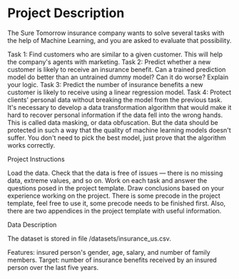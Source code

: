 # Project Description

The Sure Tomorrow insurance company wants to solve several tasks with the help of Machine Learning, and you are asked to evaluate that possibility.

Task 1: Find customers who are similar to a given customer. This will help the company's agents with marketing.
Task 2: Predict whether a new customer is likely to receive an insurance benefit. Can a trained prediction model do better than an untrained dummy model? Can it do worse? Explain your logic.
Task 3: Predict the number of insurance benefits a new customer is likely to receive using a linear regression model.
Task 4: Protect clients' personal data without breaking the model from the previous task.
It's necessary to develop a data transformation algorithm that would make it hard to recover personal information if the data fell into the wrong hands. This is called data masking, or data obfuscation. But the data should be protected in such a way that the quality of machine learning models doesn't suffer. You don't need to pick the best model, just prove that the algorithm works correctly.

Project Instructions

Load the data.
Check that the data is free of issues — there is no missing data, extreme values, and so on.
Work on each task and answer the questions posed in the project template.
Draw conclusions based on your experience working on the project.
There is some precode in the project template, feel free to use it, some precode needs to be finished first. Also, there are two appendices in the project template with useful information.

Data Description

The dataset is stored in file /datasets/insurance_us.csv.

Features: insured person's gender, age, salary, and number of family members.
Target: number of insurance benefits received by an insured person over the last five years.
